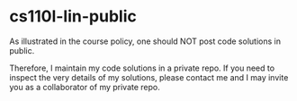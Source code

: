 # cs110l-lin-public
As illustrated in the course policy, one should NOT post code solutions in public.

Therefore, I maintain my code solutions in a private repo. If you need to inspect the very details of my solutions, please contact me and I may invite you as a collaborator of my private repo.
